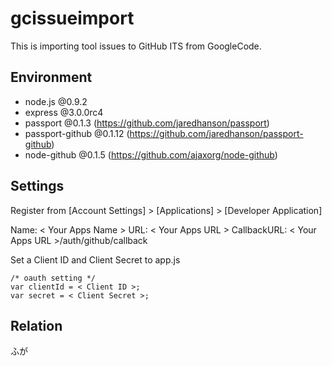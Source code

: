# gcissueimport
This is importing tool issues to GitHub ITS from GoogleCode.


## Environment
* node.js @0.9.2
* express @3.0.0rc4
* passport @0.1.3 (<https://github.com/jaredhanson/passport>)
* passport-github @0.1.12 (<https://github.com/jaredhanson/passport-github>)
* node-github @0.1.5 (<https://github.com/ajaxorg/node-github>)


## Settings
Register from [Account Settings] > [Applications] > [Developer Application]

Name: < Your Apps Name >
URL: < Your Apps URL >
CallbackURL: < Your Apps URL >/auth/github/callback

Set a Client ID and Client Secret to app.js

    /* oauth setting */
    var clientId = < Client ID >;
    var secret = < Client Secret >;


## Relation
ふが
